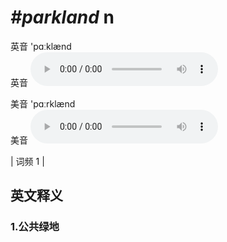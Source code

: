 # ***\#parkland*** n
英音 'pɑːklænd  
英音
<audio src="./media/parkland1.aac" controls="controls"></audio>

美音 'pɑːrklænd  
美音
<audio src="./media/parkland2.aac" controls="controls"></audio>



| 词频 1 |  

英文释义
---
### 1.**公共绿地**  


